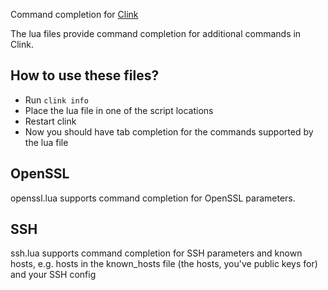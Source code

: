 Command completion for [Clink](https://chrisant996.github.io/clink/)

The lua files provide command completion for additional commands in Clink.

## How to use these files?
- Run `clink info`
- Place the lua file in one of the script locations
- Restart clink
- Now you should have tab completion for the commands supported by the lua file

## OpenSSL
openssl.lua supports command completion for OpenSSL parameters. 

## SSH
ssh.lua supports command completion for SSH parameters and known hosts, e.g. hosts in the known_hosts file (the hosts, you've public keys for) and your SSH config